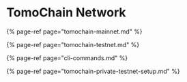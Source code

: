 # TomoChain Network

{% page-ref page="tomochain-mainnet.md" %}

{% page-ref page="tomochain-testnet.md" %}

{% page-ref page="cli-commands.md" %}

{% page-ref page="tomochain-private-testnet-setup.md" %}



